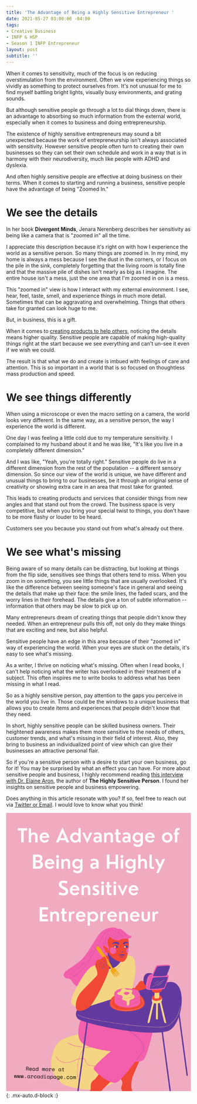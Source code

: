 ```yaml
---
title: 'The Advantage of Being a Highly Sensitive Entrepreneur '
date: 2021-05-27 03:00:00 -04:00
tags:
- Creative Business
- INFP & HSP
- Season 1 INFP Entrepreneur
layout: post
subtitle: ''
---
```


When it comes to sensitivity, much of the focus is on reducing overstimulation from the environment. Often we view experiencing things so vividly as something to protect ourselves from. It's not unusual for me to find myself battling bright lights, visually busy environments, and grating sounds.

But although sensitive people go through a lot to dial things down, there is an advantage to absorbing so much information from the external world, especially when it comes to business and doing entrepreneurship.

The existence of highly sensitive entrepreneurs may sound a bit unexpected because the work of entrepreneurship isn't always associated with sensitivity. However sensitive people often turn to creating their own businesses so they can set their own schedule and work in a way that is in harmony with their neurodiversity, much like people with ADHD and dyslexia.

And often highly sensitive people are effective at doing business on their terms. When it comes to starting and running a business, sensitive people have the advantage of being "Zoomed In."

# We see the details

In her book **Divergent Minds**, Jenara Nerenberg describes her sensitivity as being like a camera that is "zoomed in" all the time.

I appreciate this description because it's right on with how I experience the world as a sensitive person. So many things are zoomed in. In my mind, my home is always a mess because I see the dust in the corners, or I focus on the pile in the sink, completely forgetting that the living room is totally fine and that the massive pile of dishes isn't nearly as big as I imagine. The entire house isn't a mess, just the one area that I'm zoomed in on is a mess.

This "zoomed in" view is how I interact with my external environment. I see, hear, feel, taste, smell, and experience things in much more detail. Sometimes that can be aggravating and overwhelming. Things that others take for granted can look huge to me.

But, in business, this is a gift.

When it comes to [creating products to help others](https://arcadiapage.com/2021-04-29-the-one-tip-that-made-me-a-much-better-infp-entrepreneur/), noticing the details means higher quality. Sensitive people are capable of making high-quality things right at the start because we see everything and can't un-see it even if we wish we could.

The result is that what we do and create is imbued with feelings of care and attention. This is so important in a world that is so focused on thoughtless mass production and speed.

# We see things differently

When using a microscope or even the macro setting on a camera, the world looks very different. In the same way, as a sensitive person, the way I experience the world is different.

One day I was feeling a little cold due to my temperature sensitivity. I complained to my husband about it and he was like, "It's like you live in a completely different dimension."

And I was like, "Yeah, you're totally right." Sensitive people do live in a different dimension from the rest of the population -- a different sensory dimension. So since our view of the world is unique, we have different and unusual things to bring to our businesses, be it through an original sense of creativity or showing extra care in an area that most take for granted.

This leads to creating products and services that consider things from new angles and that stand out from the crowd. The business space is very competitive, but when you bring your special twist to things, you don't have to be more flashy or louder to be heard.

Customers see you because you stand out from what's already out there.

# We see what's missing

Being aware of so many details can be distracting, but looking at things from the flip side, sensitives see things that others tend to miss. When you zoom in on something, you see little things that are usually overlooked. It's like the difference between seeing someone's face in general and seeing the details that make up their face: the smile lines, the faded scars, and the worry lines in their forehead. The details give a ton of subtle information -- information that others may be slow to pick up on.

Many entrepreneurs dream of creating things that people didn't know they needed. When an entrepreneur pulls this off, not only do they make things that are exciting and new, but also helpful.

Sensitive people have an edge in this area because of their "zoomed in" way of experiencing the world. When your eyes are stuck on the details, it's easy to see what's missing.

As a writer, I thrive on noticing what's missing. Often when I read books, I can't help noticing what the writer has overlooked in their treatment of a subject. This often inspires me to write books to address what has been missing in what I read.

So as a highly sensitive person, pay attention to the gaps you perceive in the world you live in. Those could be the windows to a unique business that allows you to create items and experiences that people didn't know that they need.

In short, highly sensitive people can be skilled business owners. Their heightened awareness makes them more sensitive to the needs of others, customer trends, and what's missing in their field of interest. Also, they bring to business an individualized point of view which can give their businesses an attractive personal flair.

So if you're a sensitive person with a desire to start your own business, go for it! You may be surprised by what an effect you can have. For more about sensitive people and business, I highly recommend reading [this interview with Dr. Elaine Aron](https://www.forbes.com/sites/melodywilding/2020/04/13/why-highly-sensitive-people-make-the-best-leaders-according-to-a-psychologist/?sh=479b6abd5db9), the author of **The Highly Sensitive Person**. I found her insights on sensitive people and business empowering.

Does anything in this article resonate with you? If so, feel free to reach out via [Twitter or Email](https://arcadiapage.com/talk/). I would love to know what you think!

![](/uploads/highly-sensitive-entrepreneur-advantage.png){: .mx-auto.d-block :}